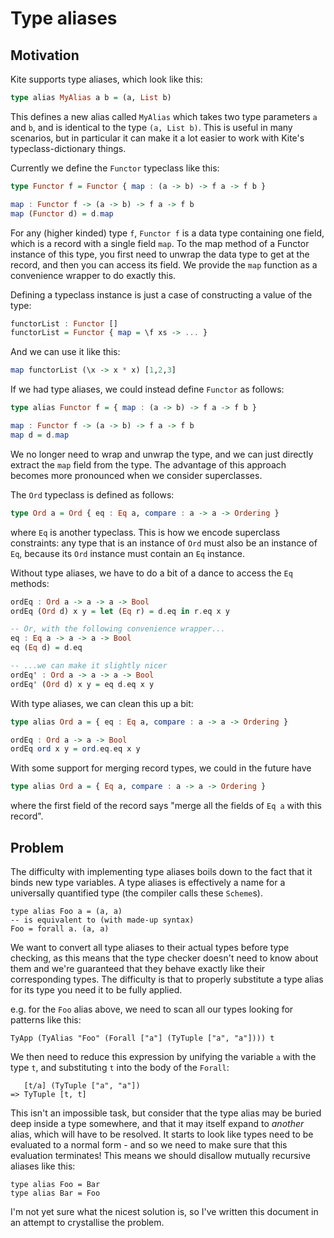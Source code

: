 # Type aliases

## Motivation

Kite supports type aliases, which look like this:

```haskell
type alias MyAlias a b = (a, List b)
```

This defines a new alias called `MyAlias` which takes two type parameters `a`
and `b`, and is identical to the type `(a, List b)`. This is useful in many
scenarios, but in particular it can make it a lot easier to work with Kite's
typeclass-dictionary things.

Currently we define the `Functor` typeclass like this:

```haskell
type Functor f = Functor { map : (a -> b) -> f a -> f b }

map : Functor f -> (a -> b) -> f a -> f b
map (Functor d) = d.map
```

For any (higher kinded) type `f`, `Functor f` is a data type containing one
field, which is a record with a single field `map`. To the map method of a
Functor instance of this type, you first need to unwrap the data type to get at
the record, and then you can access its field. We provide the `map` function as
a convenience wrapper to do exactly this.

Defining a typeclass instance is just a case of constructing a value of the
type:

```haskell
functorList : Functor []
functorList = Functor { map = \f xs -> ... }
```

And we can use it like this:

```haskell
map functorList (\x -> x * x) [1,2,3]
```

If we had type aliases, we could instead define `Functor` as follows:

```haskell
type alias Functor f = { map : (a -> b) -> f a -> f b }

map : Functor f -> (a -> b) -> f a -> f b
map d = d.map
```

We no longer need to wrap and unwrap the type, and we can just directly extract
the `map` field from the type. The advantage of this approach becomes more
pronounced when we consider superclasses.

The `Ord` typeclass is defined as follows:

```haskell
type Ord a = Ord { eq : Eq a, compare : a -> a -> Ordering }
```

where `Eq` is another typeclass. This is how we encode superclass constraints:
any type that is an instance of `Ord` must also be an instance of `Eq`, because
its `Ord` instance must contain an `Eq` instance.

Without type aliases, we have to do a bit of a dance to access the `Eq` methods:

```haskell
ordEq : Ord a -> a -> a -> Bool
ordEq (Ord d) x y = let (Eq r) = d.eq in r.eq x y

-- Or, with the following convenience wrapper...
eq : Eq a -> a -> a -> Bool
eq (Eq d) = d.eq

-- ...we can make it slightly nicer
ordEq' : Ord a -> a -> a -> Bool
ordEq' (Ord d) x y = eq d.eq x y
```

With type aliases, we can clean this up a bit:

```haskell
type alias Ord a = { eq : Eq a, compare : a -> a -> Ordering }

ordEq : Ord a -> a -> Bool
ordEq ord x y = ord.eq.eq x y
```

With some support for merging record types, we could in the future have

```haskell
type alias Ord a = { Eq a, compare : a -> a -> Ordering }
```

where the first field of the record says "merge all the fields of `Eq a` with
this record".

## Problem

The difficulty with implementing type aliases boils down to the fact that it
binds new type variables. A type aliases is effectively a name for a universally
quantified type (the compiler calls these `Scheme`s).

```
type alias Foo a = (a, a)
-- is equivalent to (with made-up syntax)
Foo = forall a. (a, a)
```

We want to convert all type aliases to their actual types before type checking,
as this means that the type checker doesn't need to know about them and we're
guaranteed that they behave exactly like their corresponding types. The
difficulty is that to properly substitute a type alias for its type you need it
to be fully applied.

e.g. for the `Foo` alias above, we need to scan all our types looking for
patterns like this:

```
TyApp (TyAlias "Foo" (Forall ["a"] (TyTuple ["a", "a"]))) t
```

We then need to reduce this expression by unifying the variable `a` with the
type `t`, and substituting `t` into the body of the `Forall`:

```
   [t/a] (TyTuple ["a", "a"])
=> TyTuple [t, t]
```

This isn't an impossible task, but consider that the type alias may be buried
deep inside a type somewhere, and that it may itself expand to _another_ alias,
which will have to be resolved. It starts to look like types need to be
evaluated to a normal form - and so we need to make sure that this evaluation
terminates! This means we should disallow mutually recursive aliases like this:

```
type alias Foo = Bar
type alias Bar = Foo
```

I'm not yet sure what the nicest solution is, so I've written this document in
an attempt to crystallise the problem.
